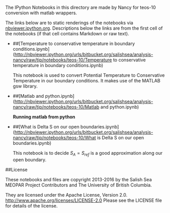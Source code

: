 The IPython Notebooks in this directory are made by Nancy for
teos-10 conversion with matlab wrappers.

The links below are to static renderings of the notebooks via
[nbviewer.ipython.org](http://nbviewer.ipython.org/).
Descriptions below the links are from the first cell of the notebooks
(if that cell contains Markdown or raw text).

* ##[Temperature to conservative temperature in boundary conditions.ipynb](http://nbviewer.ipython.org/urls/bitbucket.org/salishsea/analysis-nancy/raw/tip/notebooks/teos-10/Temperature to conservative temperature in boundary conditions.ipynb)  
    
    This notebook is used to convert Potential Temperature to Conservative Temperature in our boundary conditions. It makes use of the MATLAB gsw library.  

* ##[Matlab and python.ipynb](http://nbviewer.ipython.org/urls/bitbucket.org/salishsea/analysis-nancy/raw/tip/notebooks/teos-10/Matlab and python.ipynb)  
    
    **Running matlab from python**  


* ##[What is Delta S on our open boundaries.ipynb](http://nbviewer.ipython.org/urls/bitbucket.org/salishsea/analysis-nancy/raw/tip/notebooks/teos-10/What is Delta S on our open boundaries.ipynb)  
    
    This notebook is to decide $S_A = S_{ref}$ is a good approximation along our open boundary.  


##License

These notebooks and files are copyright 2013-2016
by the Salish Sea MEOPAR Project Contributors
and The University of British Columbia.

They are licensed under the Apache License, Version 2.0.
http://www.apache.org/licenses/LICENSE-2.0
Please see the LICENSE file for details of the license.
